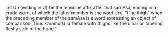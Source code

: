 Let Un (ending in U) be the feminine affix after that samAsa, ending in a crude word, of which the latter member is the word Uru, "t"he thigh" when the preceding member of the samAsa is a word expressing an object of comparison. Thus karamorU 'a female with thighs like the ulnar or tapering fleshy side of the hand.”